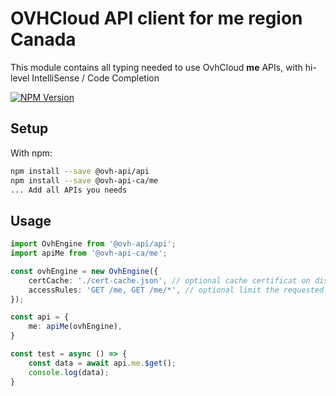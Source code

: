 # OVHCloud API client for **me** region Canada

This module contains all typing needed to use OvhCloud **me** APIs, with hi-level IntelliSense / Code Completion

[![NPM Version](https://img.shields.io/npm/v/@ovh-api-ca/me.svg?style=flat)](https://www.npmjs.org/package/@ovh-api-ca/me)

## Setup

With npm:

```bash
npm install --save @ovh-api/api
npm install --save @ovh-api-ca/me
... Add all APIs you needs
```

## Usage

```typescript
import OvhEngine from '@ovh-api/api';
import apiMe from '@ovh-api-ca/me';

const ovhEngine = new OvhEngine({ 
    certCache: './cert-cache.json', // optional cache certificat on disk.
    accessRules: 'GET /me, GET /me/*', // optional limit the requested privileges.
});

const api = {
    me: apiMe(ovhEngine),
}

const test = async () => {
    const data = await api.me.$get();
    console.log(data);
}
```
